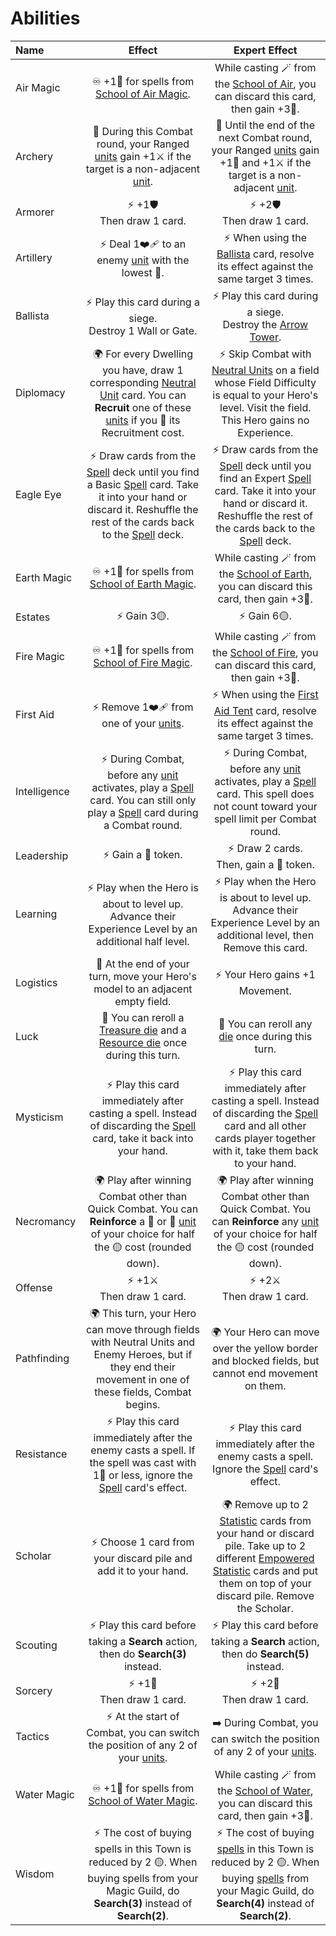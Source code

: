 # Abilities

| Name | Effect | Expert Effect |
| :--- | :---: | :---: |
| Air Magic | ♾️ +1📖 for spells from [School of Air Magic](spells.md#air-magic). | While casting 🪄 from the [School of Air](spells.md#air-magic), you can discard this card, then gain +3📖. |
| Archery | 🔄 During this Combat round, your Ranged [units](units.md) gain +1⚔️ if the target is a non-adjacent [unit](units.md). |🔄 Until the end of the next Combat round, your Ranged [units](units.md) gain +1🤺 and +1⚔️ if the target is a non-adjacent [unit](units.md). |
| Armorer | ⚡️ +1🛡️<br>Then draw 1 card. | ⚡️ +2🛡️<br>Then draw 1 card. |
| Artillery | ⚡️ Deal 1❤️‍🩹 to an enemy [unit](units.md) with the lowest 🤺. | ⚡️ When using the [Ballista](war_machines.md) card, resolve its effect against the same target 3 times. |
| Ballista | ⚡️ Play this card during a siege.<br>Destroy 1 Wall or Gate. | ⚡️ Play this card during a siege.<br>Destroy the [Arrow Tower](units.md#other). |
| Diplomacy | 🌍 For every Dwelling you have, draw 1 corresponding [Neutral Unit](units.md#neutral) card. You can **Recruit** one of these [units](units.md) if you 🫳 its Recruitment cost. | ⚡️ Skip Combat with [Neutral Units](units.md#neutral) on a field whose Field Difficulty is equal to your Hero's level. Visit the field. This Hero gains no Experience. |
| Eagle Eye | ⚡️ Draw cards from the [Spell](spells.md) deck until you find a Basic [Spell](spells.md) card. Take it into your hand or discard it. Reshuffle the rest of the cards back to the [Spell](spells.md) deck. | ⚡️ Draw cards from the [Spell](spells.md) deck until you find an Expert [Spell](spells.md) card. Take it into your hand or discard it. Reshuffle the rest of the cards back to the [Spell](spells.md) deck. |
| Earth Magic | ♾️ +1📖 for spells from [School of Earth Magic](spells.md#earth-magic). | While casting 🪄 from the [School of Earth](spells.md#earth-magic), you can discard this card, then gain +3📖. |
| Estates | ⚡️ Gain 3🟡. | ⚡️ Gain 6🟡. |
| Fire Magic | ♾️ +1📖 for spells from [School of Fire Magic](spells.md#fire-magic). | While casting 🪄 from the [School of Fire](spells.md#fire-magic), you can discard this card, then gain +3📖. |
| First Aid | ⚡️ Remove 1❤️‍🩹 from one of your [units](units.md). | ⚡️ When using the [First Aid Tent](war_machines.md) card, resolve its effect against the same target 3 times. |
| Intelligence | ⚡️ During Combat, before any [unit](units.md) activates, play a [Spell](spells.md) card. You can still only play a [Spell](spells.md) card during a Combat round. |⚡️ During Combat, before any [unit](units.md) activates, play a [Spell](spells.md) card. This spell does not count toward your spell limit per Combat round. |
| Leadership | ⚡️ Gain a 💛 token. | ⚡️ Draw 2 cards.<br>Then, gain a 💛 token. |
| Learning | ⚡️ Play when the Hero is about to level up. Advance their Experience Level by an additional half level. | ⚡️ Play when the Hero is about to level up. Advance their Experience Level by an additional level, then Remove this card. |
| Logistics | 🔄 At the end of your turn, move your Hero's model to an adjacent empty field. | ⚡️ Your Hero gains +1 Movement. |
| Luck | 🔄 You can reroll a [Treasure die](dice.md#treasure-die) and a [Resource die](dice.md#resource-die) once during this turn. | 🔄 You can reroll any [die](dice.md) once during this turn. |
| Mysticism | ⚡️ Play this card immediately after casting a spell. Instead of discarding the [Spell](spells.md) card, take it back into your hand. | ⚡️ Play this card immediately after casting a spell. Instead of discarding the [Spell](spells.md) card and all other cards player together with it, take them back to your hand. |
| Necromancy | 🌍 Play after winning Combat other than Quick Combat. You can **Reinforce** a 🥉 or 🥈 [unit](units.md) of your choice for half the 🟡 cost (rounded down). | 🌍 Play after winning Combat other than Quick Combat. You can **Reinforce** any [unit](units.md) of your choice for half the 🟡 cost (rounded down). |
| Offense | ⚡️ +1⚔️<br>Then draw 1 card. | ⚡️ +2⚔️<br>Then draw 1 card. |
| Pathfinding | 🌍 This turn, your Hero can move through fields with Neutral Units and Enemy Heroes, but if they end their movement in one of these fields, Combat begins. | 🌍 Your Hero can move over the yellow border and blocked fields, but cannot end movement on them. |
| Resistance | ⚡️ Play this card immediately after the enemy casts a spell. If the spell was cast with 1📖 or less, ignore the [Spell](spells.md) card's effect. | ⚡️ Play this card immediately after the enemy casts a spell. Ignore the [Spell](spells.md) card's effect. |
| Scholar | ⚡️ Choose 1 card from your discard pile and add it to your hand. | 🌍 Remove up to 2 [Statistic](statistics.md) cards from your hand or discard pile. Take up to 2 different [Empowered Statistic](statistics.md) cards and put them on top of your discard pile. Remove the Scholar. |
| Scouting | ⚡️ Play this card before taking a **Search** action, then do **Search(3)** instead. | ⚡️ Play this card before taking a **Search** action, then do **Search(5)** instead. |
| Sorcery | ⚡️ +1📖<br>Then draw 1 card. | ⚡️ +2📖<br>Then draw 1 card. |
| Tactics | ⚡️ At the start of Combat, you can switch the position of any 2 of your [units](units.md). | ➡️ During Combat, you can switch the position of any 2 of your [units](units.md). |
| Water Magic | ♾️ +1📖 for spells from [School of Water Magic](spells.md#water-magic). | While casting 🪄 from the [School of Water](spells.md#water-magic), you can discard this card, then gain +3📖. |
| Wisdom | ⚡️ The cost of buying spells in this Town is reduced by 2 🟡. When buying spells from your Magic Guild, do **Search(3)** instead of **Search(2)**. | ⚡️ The cost of buying [spells](spells.md) in this Town is reduced by 2 🟡. When buying [spells](spells.md) from your Magic Guild, do **Search(4)** instead of **Search(2)**. |
